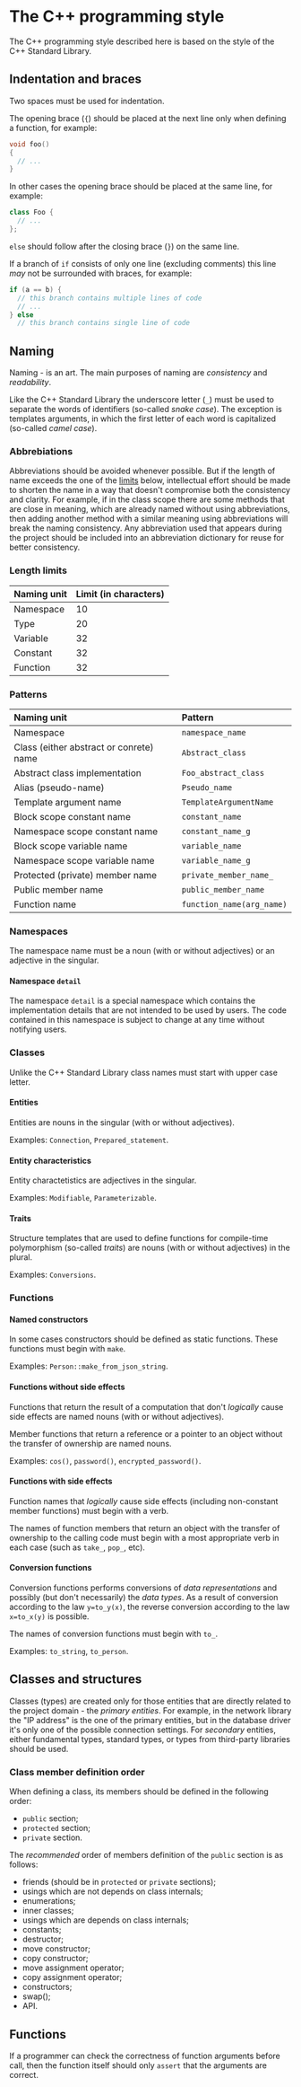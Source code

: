 # The C++ programming style

The C++ programming style described here is based on the style of the C++
Standard Library.

## Indentation and braces

Two spaces must be used for indentation.

The opening brace (`{`) should be placed at the next line only when defining
a function, for example:

```c++
void foo()
{
  // ...
}
```

In other cases the opening brace should be placed at the same line, for example:

```c++
class Foo {
  // ...
};
```

`else` should follow after the closing brace (`}`) on the same line.

If a branch of `if` consists of only one line (excluding comments) this line
*may* not be surrounded with braces, for example:

```c++
if (a == b) {
  // this branch contains multiple lines of code
  // ...
} else
  // this branch contains single line of code
```

## Naming

Naming - is an art. The main purposes of naming are *consistency* and
*readability*.

Like the C++ Standard Library the underscore letter (`_`) must be used to
separate the words of identifiers (so-called *snake case*). The exception is
templates arguments, in which the first letter of each word is capitalized
(so-called *camel case*).

### Abbrebiations

Abbreviations should be avoided whenever possible. But if the length of name
exceeds the one of the [limits](#length-limits) below, intellectual effort
should be made to shorten the name in a way that doesn't compromise both the
consistency and clarity. For example, if in the class scope there are some
methods that are close in meaning, which are already named without using
abbreviations, then adding another method with a similar meaning using
abbreviations will break the naming consistency. Any abbreviation used that
appears during the project should be included into an abbreviation dictionary
for reuse for better consistency.

### Length limits

|Naming unit|Limit (in characters)|
|:----------|:--------------------|
|Namespace  |10                   |
|Type       |20                   |
|Variable   |32                   |
|Constant   |32                   |
|Function   |32                   |

### Patterns

|Naming unit                            |Pattern                  |
|:--------------------------------------|:------------------------|
|Namespace                              |`namespace_name`         |
|Class (either abstract or conrete) name|`Abstract_class`         |
|Abstract class implementation          |`Foo_abstract_class`     |
|Alias (pseudo-name)                    |`Pseudo_name`            |
|Template argument name                 |`TemplateArgumentName`   |
|Block scope constant name              |`constant_name`          |
|Namespace scope constant name          |`constant_name_g`        |
|Block scope variable name              |`variable_name`          |
|Namespace scope variable name          |`variable_name_g`        |
|Protected (private) member name        |`private_member_name_`   |
|Public member name                     |`public_member_name`     |
|Function name                          |`function_name(arg_name)`|

### Namespaces

The namespace name must be a noun (with or without adjectives) or an adjective
in the singular.

#### Namespace `detail`

The namespace `detail` is a special namespace which contains the implementation
details that are not intended to be used by users. The code contained in this
namespace is subject to change at any time without notifying users.

### Classes

Unlike the C++ Standard Library class names must start with upper case letter.

#### Entities

Entities are nouns in the singular (with or without adjectives).

Examples: `Connection`, `Prepared_statement`.

#### Entity characteristics

Entity charactetistics are adjectives in the singular.

Examples: `Modifiable`, `Parameterizable`.

#### Traits

Structure templates that are used to define functions for compile-time
polymorphism (so-called *traits*) are nouns (with or without adjectives) in the
plural.

Examples: `Conversions`.

### Functions

#### Named constructors

In some cases constructors should be defined as static functions. These functions
must begin with `make`.

Examples: `Person::make_from_json_string`.

#### Functions without side effects

Functions that return the result of a computation that don't *logically* cause
side effects are named nouns (with or without adjectives).

Member functions that return a reference or a pointer to an object without the
transfer of ownership are named nouns.

Examples: `cos()`, `password()`, `encrypted_password()`.

#### Functions with side effects

Function names that *logically* cause side effects (including non-constant member
functions) must begin with a verb.

The names of function members that return an object with the transfer of
ownership to the calling code must begin with a most appropriate verb in each
case (such as `take_`, `pop_`, etc).

#### Conversion functions

Conversion functions performs conversions of *data representations* and possibly
(but don't necessarily) the *data types*. As a result of conversion according to
the law `y=to_y(x)`, the reverse conversion according to the law `x=to_x(y)` is
possible.

The names of conversion functions must begin with `to_`.

Examples: `to_string`, `to_person`.

## Classes and structures

Classes (types) are created only for those entities that are directly related to
the project domain  - the *primary entities*. For example, in the network library
the "IP address" is the one of the primary entities, but in the database driver
it's only one of the possible connection settings. For *secondary* entities,
either fundamental types, standard types, or types from third-party libraries
should be used.

### Class member definition order

When defining a class, its members should be defined in the following order:

  - `public` section;
  - `protected` section;
  - `private` section.

The *recommended* order of members definition of the `public` section is as follows:

  - friends (should be in `protected` or `private` sections);
  - usings which are not depends on class internals;
  - enumerations;
  - inner classes;
  - usings which are depends on class internals;
  - constants;
  - destructor;
  - move constructor;
  - copy constructor;
  - move assignment operator;
  - copy assignment operator;
  - constructors;
  - swap();
  - API.

## Functions

If a programmer can check the correctness of function arguments before call,
then the function itself should only `assert` that the arguments are correct.
